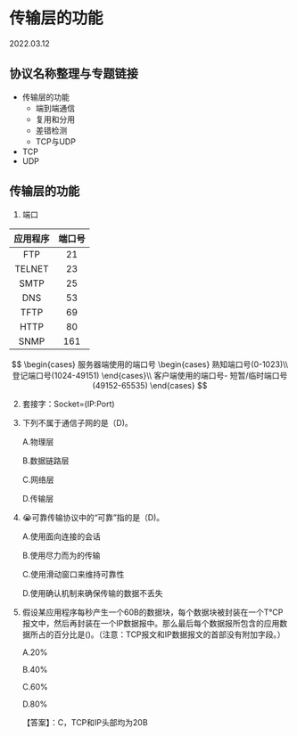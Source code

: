 # 传输层的功能
2022.03.12

## 协议名称整理与专题链接

* 传输层的功能
  * 端到端通信
  * 复用和分用
  * 差错检测
  * TCP与UDP
* TCP
* UDP

## 传输层的功能

1. 端口

| 应用程序 | 端口号 |
| :------: | :----: |
|   FTP    |   21   |
|  TELNET  |   23   |
|   SMTP   |   25   |
|   DNS    |   53   |
|   TFTP   |   69   |
|   HTTP   |   80   |
|   SNMP   |  161   |

$$
\begin{cases}
	服务器端使用的端口号
  \begin{cases}
  	熟知端口号(0-1023)\\
  	登记端口号(1024-49151)
  \end{cases}\\
  客户端使用的端口号- 短暂/临时端口号(49152-65535)
\end{cases}
$$

2. 套接字：Socket=(IP:Port)

3. 下列不属于通信子网的是（D)。

   A.物理层

   B.数据链路层

   C.网络层

   D.传输层

4. 😭可靠传输协议中的“可靠”指的是（D)。

   A.使用面向连接的会话

   B.使用尽力而为的传输

   C.使用滑动窗口来维持可靠性

   D.使用确认机制来确保传输的数据不丢失

5. 假设某应用程序每秒产生一个60B的数据块，每个数据块被封装在一个T℃P报文中，然后再封装在一个IP数据报中。那么最后每个数据报所包含的应用数据所占的百分比是()。（注意：TCP报文和IP数据报文的首部没有附加字段。）

   A.20%

   B.40%

   C.60%

   D.80%

   【答案】：C，TCP和IP头部均为20B